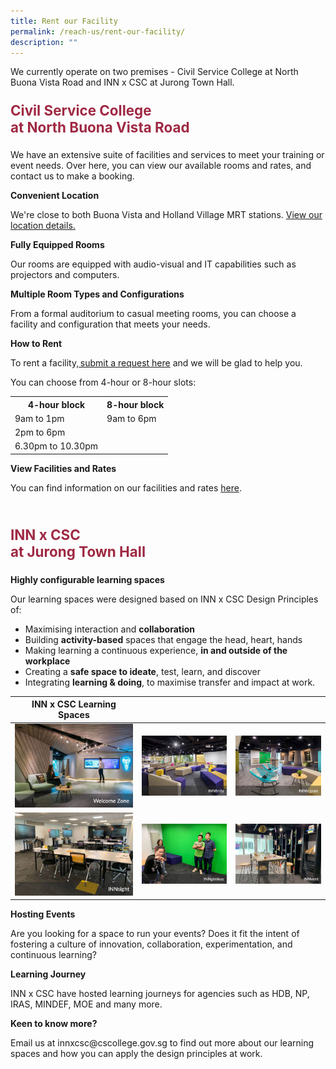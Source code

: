 ```yaml
---
title: Rent our Facility
permalink: /reach-us/rent-our-facility/
description: ""
---
```

<style>

.theheader {
	font-weight: bold;
	color: #9F2943;
	font-size: 1.6em;
	}	
	
</style>

<p>We currently operate on two premises - Civil Service College at North Buona Vista Road and INN x CSC at Jurong Town Hall.</p>


<p class="theheader">Civil Service College 
	<br>at North Buona Vista Road</p>
<p>We have an extensive suite of facilities and services to meet your training or event needs. Over here, you can view our available rooms and rates, and contact us to make a booking.</p>

<b>Convenient Location</b>
<p>We're close to both Buona Vista and Holland Village MRT stations. <a href="/contact-us">View our location details.</a></p>

<b>Fully Equipped Rooms</b>
<p>Our rooms are equipped with audio-visual and IT capabilities such as projectors and computers.</p>

<b>Multiple Room Types and Configurations</b>
<p>From a formal auditorium to casual meeting rooms, you can choose a facility and configuration that meets your needs.</p>

<b>How to Rent</b>
<p>To rent a facility,<a href="https://form.gov.sg/5fb4a7501321980011f4de98"> submit a request here</a> and we will be glad to help you.</p>

<p>You can choose from 4-hour or 8-hour slots:</p>


<table>
  <tbody><tr>
    <th>4-hour block</th>
    <th>8-hour block</th>
  </tr>
  <tr>
    <td>9am to 1pm</td>
    <td>9am to 6pm</td>
  </tr>
  <tr>
    <td>2pm to 6pm</td>
    <td></td>
  </tr>
  <tr>
    <td>6.30pm to 10.30pm</td>
    <td></td>
  </tr>

</tbody></table>

<b>View Facilities and Rates</b>
<p>You can find information on our facilities and rates <a href="https://www.csc.gov.sg/docs/default-source/default-document-library/roomrental_2021.pdf">here</a>.</p>

<br>

<p class="theheader">INN x CSC <br>at Jurong Town Hall</p>

<b>Highly configurable learning spaces</b>

<p>Our learning spaces were designed based on INN x CSC Design Principles of:</p>
<ul>
	<li>Maximising interaction and <b>collaboration</b></li>	
	<li>Building <b>activity-based</b> spaces that engage the head, heart, hands</li>	
	<li>Making learning a continuous experience, <b>in and outside of the workplace</b></li>	
	<li>Creating a <b>safe space to ideate</b>, test, learn, and discover</li>	
	<li>Integrating <b>learning &amp; doing</b>, to maximise transfer and impact at work.</li>	
	</ul>

| <b>INN x CSC Learning Spaces</b> | |  |
| -------- | -------- | -------- |
| <img src="/images/Reach%20Us/INN%20Facilities/inn_facilities%20welcomezone.jpg">     | <img src="/images/Reach%20Us/INN%20Facilities/inn_facilities%20innfinity.jpg">     | <img src="/images/Reach%20Us/INN%20Facilities/inn_facilities%20inntegrate.jpg">    |
| <img src="/images/Reach%20Us/INN%20Facilities/inn_facilities%20innsight.jpg">   | <img src="/images/Reach%20Us/INN%20Facilities/inn_facilities%20inngenious.jpg">    | <img src="/images/Reach%20Us/INN%20Facilities/inn_facilities%20innvent.jpg">    |



<b>Hosting Events</b>
<p>Are you looking for a space to run your events? Does it fit the intent of fostering a culture of innovation, collaboration, experimentation, and continuous learning?</p>

<b>Learning Journey</b>
<p>INN x CSC have hosted learning journeys for agencies such as HDB, NP, IRAS, MINDEF, MOE and many more.</p>

<b>Keen to know more?</b>
<p>Email us at innxcsc@cscollege.gov.sg to find out more about our learning spaces and how you can apply the design principles at work.</p>